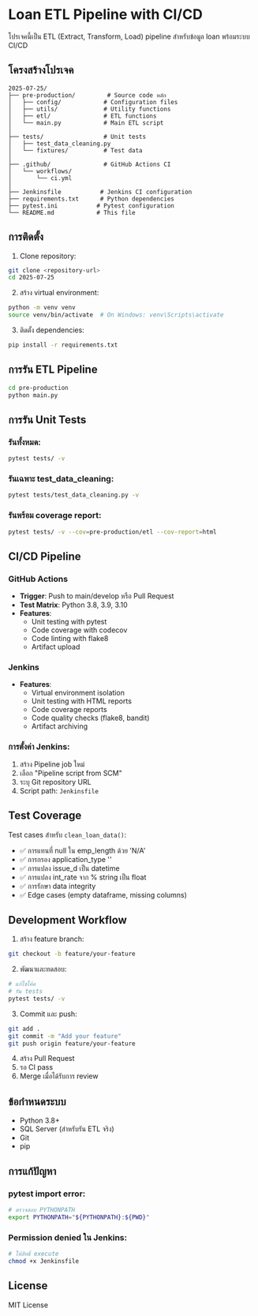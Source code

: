 # Loan ETL Pipeline with CI/CD

โปรเจคนี้เป็น ETL (Extract, Transform, Load) pipeline สำหรับข้อมูล loan พร้อมระบบ CI/CD

## โครงสร้างโปรเจค

```
2025-07-25/
├── pre-production/         # Source code หลัก
│   ├── config/            # Configuration files
│   ├── utils/             # Utility functions
│   ├── etl/               # ETL functions
│   └── main.py            # Main ETL script
│
├── tests/                 # Unit tests
│   ├── test_data_cleaning.py
│   └── fixtures/          # Test data
│
├── .github/               # GitHub Actions CI
│   └── workflows/
│       └── ci.yml
│
├── Jenkinsfile           # Jenkins CI configuration
├── requirements.txt      # Python dependencies
├── pytest.ini           # Pytest configuration
└── README.md            # This file
```

## การติดตั้ง

1. Clone repository:
```bash
git clone <repository-url>
cd 2025-07-25
```

2. สร้าง virtual environment:
```bash
python -m venv venv
source venv/bin/activate  # On Windows: venv\Scripts\activate
```

3. ติดตั้ง dependencies:
```bash
pip install -r requirements.txt
```

## การรัน ETL Pipeline

```bash
cd pre-production
python main.py
```

## การรัน Unit Tests

### รันทั้งหมด:
```bash
pytest tests/ -v
```

### รันเฉพาะ test_data_cleaning:
```bash
pytest tests/test_data_cleaning.py -v
```

### รันพร้อม coverage report:
```bash
pytest tests/ -v --cov=pre-production/etl --cov-report=html
```

## CI/CD Pipeline

### GitHub Actions
- **Trigger**: Push to main/develop หรือ Pull Request
- **Test Matrix**: Python 3.8, 3.9, 3.10
- **Features**:
  - Unit testing with pytest
  - Code coverage with codecov
  - Code linting with flake8
  - Artifact upload

### Jenkins
- **Features**:
  - Virtual environment isolation
  - Unit testing with HTML reports
  - Code coverage reports
  - Code quality checks (flake8, bandit)
  - Artifact archiving

### การตั้งค่า Jenkins:
1. สร้าง Pipeline job ใหม่
2. เลือก "Pipeline script from SCM"
3. ระบุ Git repository URL
4. Script path: `Jenkinsfile`

## Test Coverage

Test cases สำหรับ `clean_loan_data()`:
- ✅ การแทนที่ null ใน emp_length ด้วย 'N/A'
- ✅ การกรอง application_type '<NA>'
- ✅ การแปลง issue_d เป็น datetime
- ✅ การแปลง int_rate จาก % string เป็น float
- ✅ การรักษา data integrity
- ✅ Edge cases (empty dataframe, missing columns)

## Development Workflow

1. สร้าง feature branch:
```bash
git checkout -b feature/your-feature
```

2. พัฒนาและทดสอบ:
```bash
# แก้ไขโค้ด
# รัน tests
pytest tests/ -v
```

3. Commit และ push:
```bash
git add .
git commit -m "Add your feature"
git push origin feature/your-feature
```

4. สร้าง Pull Request
5. รอ CI pass
6. Merge เมื่อได้รับการ review

## ข้อกำหนดระบบ

- Python 3.8+
- SQL Server (สำหรับรัน ETL จริง)
- Git
- pip

## การแก้ปัญหา

### pytest import error:
```bash
# ตรวจสอบ PYTHONPATH
export PYTHONPATH="${PYTHONPATH}:${PWD}"
```

### Permission denied ใน Jenkins:
```bash
# ให้สิทธิ์ execute
chmod +x Jenkinsfile
```

## License

MIT License
